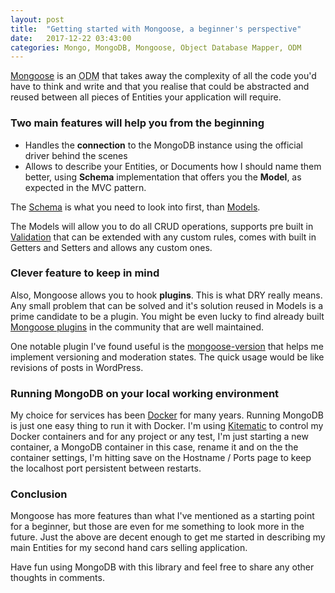 ```yaml
---
layout: post
title:  "Getting started with Mongoose, a beginner's perspective"
date:   2017-12-22 03:43:00
categories: Mongo, MongoDB, Mongoose, Object Database Mapper, ODM
---
```

<p><a href="https://mongoosejs.com/">Mongoose</a> is an <abbr title="Object Document Mapper">ODM</abbr> that takes away the complexity of all the code you'd have to think and write and that you realise that could be abstracted and reused between all pieces of Entities your application will require.</p>

<h3>Two main features will help you from the beginning</h3>

<ul>
<li>Handles the <b>connection</b> to the MongoDB instance using the official driver behind the scenes</li>
<li>Allows to describe your Entities, or Documents how I should name them better, using <b>Schema</b> implementation that offers you the <b>Model</b>, as expected in the MVC pattern.</li>
</ul>

<p>The <a href="http://mongoosejs.com/docs/guide.html">Schema</a> is what you need to look into first, than <a href="http://mongoosejs.com/docs/models.html">Models</a>.</p>

<p>The Models will allow you to do all CRUD operations, supports pre built in <a href="http://mongoosejs.com/docs/validation.html">Validation</a> that can be extended with any custom rules, comes with built in Getters and Setters and allows any custom ones.</p>

<h3>Clever feature to keep in mind</h3>

<p>Also, Mongoose allows you to hook <b>plugins</b>. This is what DRY really means. Any small problem that can be solved and it's solution reused in Models is a prime candidate to be a plugin. You might be even lucky to find already built <a href="https://www.npmjs.com/search?q=mongoose&amp;page=1&amp;ranking=optimal">Mongoose plugins</a> in the community that are well maintained.</p>

<p>One notable plugin I've found useful is the <a href="https://www.npmjs.com/package/mongoose-version">mongoose-version</a> that helps me implement versioning and moderation states. The quick usage would be like revisions of posts in WordPress.</p>

<h3>Running MongoDB on your local working environment</h3>

<p>My choice for services has been <a href="https://store.docker.com/search?type=edition&amp;offering=community">Docker</a> for many years. Running MongoDB is just one easy thing to run it with Docker. I'm using <a href="https://github.com/docker/kitematic/releases">Kitematic</a> to control my Docker containers and for any project or any test, I'm just starting a new container, a MongoDB container in this case, rename it and on the the container settings, I'm hitting save on the Hostname / Ports page to keep the localhost port persistent between restarts.</p>

<h3>Conclusion</h3>

<p>Mongoose has more features than what I've mentioned as a starting point for a beginner, but those are even for me something to look more in the future. Just the above are decent enough to get me started in describing my main Entities for my second hand cars selling application.</p>

<p>Have fun using MongoDB with this library and feel free to share any other thoughts in comments.</p>
